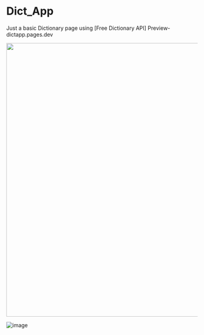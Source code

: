 # Dict_App
Just a basic Dictionary page using [Free Dictionary API]
Preview- dictapp.pages.dev

 <img src="https://github.com/user-attachments/assets/a0524908-0933-4ab5-9741-699dd3b06bbd" width="720" height="720"> 


![image](https://github.com/user-attachments/assets/0a6e7961-d509-448e-a48c-844e97e3715c)

